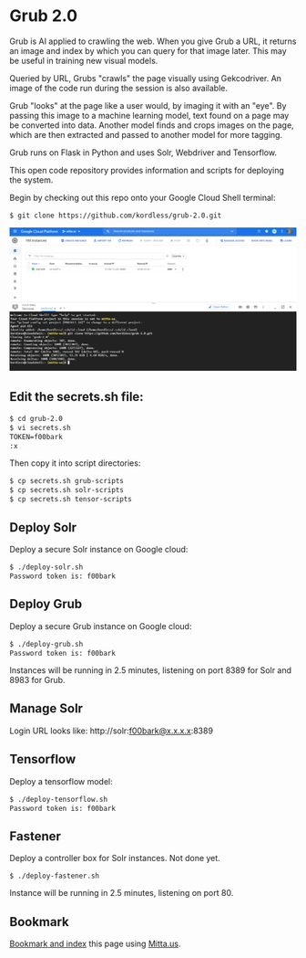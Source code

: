 # Grub 2.0
Grub is AI applied to crawling the web. When you give Grub a URL, it returns an image and index by which you can query for that image later. This may be useful in training new visual models.

Queried by URL, Grubs "crawls" the page visually using Gekcodriver. An image of the code run during the session is also available.

Grub "looks" at the page like a user would, by imaging it with an "eye". By passing this image to a machine learning model, text found on a page may be converted into data. Another model finds and crops images on the page, which are then extracted and passed to another model for more tagging.

Grub runs on Flask in Python and uses Solr, Webdriver and Tensorflow.

This open code repository provides information and scripts for deploying the system.

Begin by checking out this repo onto your Google Cloud Shell terminal:

```
$ git clone https://github.com/kordless/grub-2.0.git
```

![foo](https://github.com/kordless/grub-2.0/blob/main/docs/googlecloud.PNG?raw=true)

## Edit the secrets.sh file:

```
$ cd grub-2.0
$ vi secrets.sh
TOKEN=f00bark
:x
```

Then copy it into script directories:

```
$ cp secrets.sh grub-scripts
$ cp secrets.sh solr-scripts
$ cp secrets.sh tensor-scripts
```

## Deploy Solr
Deploy a secure Solr instance on Google cloud:

```
$ ./deploy-solr.sh
Password token is: f00bark
```

## Deploy Grub
Deploy a secure Grub instance on Google cloud:

```
$ ./deploy-grub.sh
Password token is: f00bark
```

Instances will be running in 2.5 minutes, listening on port 8389 for Solr and 8983 for Grub.

## Manage Solr
Login URL looks like: http://solr:f00bark@x.x.x.x:8389

## Tensorflow
Deploy a tensorflow model:

```
$ ./deploy-tensorflow.sh
Password token is: f00bark
```

## Fastener
Deploy a controller box for Solr instances. Not done yet.

```
$ ./deploy-fastener.sh
```

Instance will be running in 2.5 minutes, listening on port 80.

## Bookmark
[Bookmark and index](https://mitta.us/https://github.com/kordless/mitta-deploy/) this page using [Mitta.us](https://mitta.us/https://github.com/kordless/mitta-deploy/).
